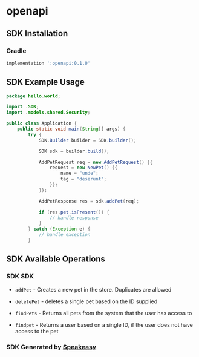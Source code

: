 # openapi

<!-- Start SDK Installation -->
## SDK Installation

### Gradle

```groovy
implementation ':openapi:0.1.0'
```
<!-- End SDK Installation -->

## SDK Example Usage
<!-- Start SDK Example Usage -->
```java
package hello.world;

import .SDK;
import .models.shared.Security;

public class Application {
    public static void main(String[] args) {
        try {
            SDK.Builder builder = SDK.builder();

            SDK sdk = builder.build();

            AddPetRequest req = new AddPetRequest() {{
                request = new NewPet() {{
                    name = "unde";
                    tag = "deserunt";
                }};
            }};

            AddPetResponse res = sdk.addPet(req);

            if (res.pet.isPresent()) {
                // handle response
            }
        } catch (Exception e) {
            // handle exception
        }
```
<!-- End SDK Example Usage -->

<!-- Start SDK Available Operations -->
## SDK Available Operations

### SDK SDK

* `addPet` - Creates a new pet in the store. Duplicates are allowed
* `deletePet` - deletes a single pet based on the ID supplied
* `findPets` - Returns all pets from the system that the user has access to

* `findpet` - Returns a user based on a single ID, if the user does not have access to the pet
<!-- End SDK Available Operations -->

### SDK Generated by [Speakeasy](https://docs.speakeasyapi.dev/docs/using-speakeasy/client-sdks)
